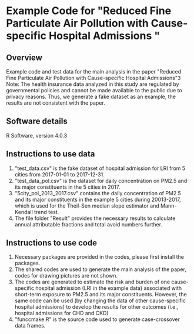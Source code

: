 # Example Code for "Reduced Fine Particulate Air Pollution with Cause-specific Hospital Admissions "
## Overview
Example code and test data for the main analysis in the paper "Reduced Fine Particulate Air Pollution with Cause-specific Hospital Admissions"3
Note: The health insurance data analyzed in this study are regulated by governmental policies and cannot be made available to the public due to privacy reasons. Thus, we generate a fake dataset as  an example, the results are not consistent with the paper.

## Software details
R Software, version 4.0.3

## Instructions to use data
1. "test_data.csv" is the fake dataset of hospital admission for LRI from 5 cities from 2017-01-01 to 2017-12-31.
2. "test_data_pol.csv" is the dataset for daily concentration on PM2.5 and its major constituents in the 5 cities in 2017.
3. "5city_pol_2013_2017.csv" contains the daily concentration of PM2.5 and its major constituents in the example 5 cities during 20013-2017, which is used for the Theil-Sen median slope estimator and Mann-Kendall trend test.
4. The file folder "Result" provides the necessary results to calculate annual attributable fractions and total avoid numbers further.

## Instructions to use code
1. Necessary packages are provided in the codes, please first install the packages.
2. The shared codes are used to generate the main analysis of the paper, codes for drawing pictures are not shown.
3. The codes are generated to estimate the risk and burden of one cause-specific hospital admission (LRI in the example data) associated with short-term exposure to PM2.5 and its major constituents. However, the same code can be used (by changing the data of other cause-specific hospital admissions) to develop the results for other outcomes (i.e., hospital admissions for CHD and CKD)
4. "funccmake.R" is the source code used to generate case-crossover data frames.
